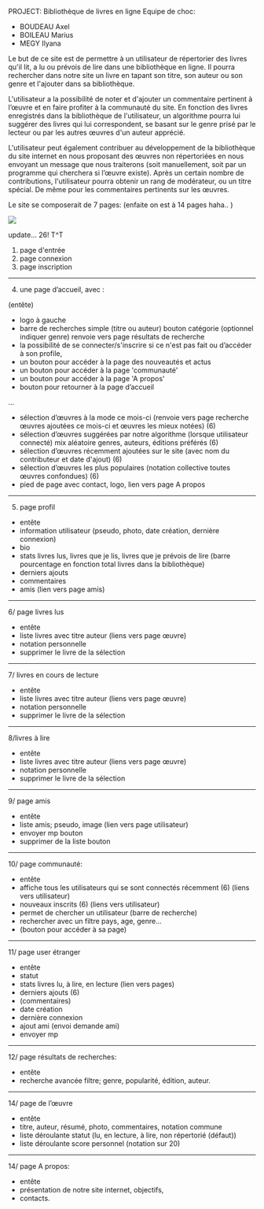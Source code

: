 PROJECT: Bibliothèque de livres en ligne
Equipe de choc:
 - BOUDEAU Axel
 - BOILEAU Marius 
 - MEGY Ilyana

  

Le but de ce site est de permettre à un utilisateur de répertorier des livres qu'il lit, a lu ou prévois de lire dans une bibliothèque en ligne.
Il pourra rechercher dans notre site un livre en tapant son titre, son auteur ou son genre et l'ajouter dans sa bibliothèque.

L'utilisateur a la possibilité de noter et d'ajouter un commentaire pertinent à l’œuvre et en faire profiter à la communauté du site.
En fonction des livres enregistrés dans la bibliothèque de l'utilisateur, un algorithme pourra lui suggérer des livres qui lui correspondent, se basant sur le genre prisé par le lecteur ou par les autres œuvres d'un auteur apprécié. 

L'utilisateur peut également contribuer au développement de la bibliothèque du site internet en nous proposant des œuvres non répertoriées en nous envoyant un message que nous traiterons (soit manuellement, soit par un programme qui cherchera si l’œuvre existe). Après un certain nombre de contributions, l'utilisateur pourra obtenir un rang de modérateur, ou un titre spécial. 
De même pour les commentaires pertinents sur les œuvres.

  

Le site se composerait de 7 pages: 
(enfaite on est à 14 pages haha.. )


![](https://cdn.discordapp.com/attachments/707230681029279768/712721908134838312/sweat.png)


update... 26! T^T


 1. page d'entrée
 2. page connexion
 3. page inscription

************************************

 4. une page d’accueil, avec :
 
(entête)
 - logo à gauche
 - barre de recherches simple (titre ou auteur)  bouton catégorie
   (optionnel indiquer genre) renvoie vers page résultats de recherche
 - la possibilité de se connecter/s'inscrire si ce n'est pas fait ou d’accéder à son profile,
 - un bouton pour accéder à la page des nouveautés et actus
 - un bouton pour accéder à la page 'communauté'
 - un bouton pour accéder à la page 'A propos' 
 - bouton pour retourner à la page d’accueil
 
 ...

 - sélection d’œuvres à la mode ce mois-ci (renvoie vers page recherche œuvres ajoutées ce mois-ci et œuvres les mieux notées) (6) 
 - sélection d’œuvres suggérées par notre algorithme (lorsque utilisateur connecté) mix aléatoire genres, auteurs, éditions préférés (6)
 - sélection d’œuvres récemment ajoutées sur le site (avec nom du
   contributeur et date d'ajout) (6)
 - sélection d’œuvres les plus populaires (notation collective toutes œuvres confondues) (6)
 - pied de page avec contact, logo, lien vers page A propos

************************************
5. page profil

 - entête
- information utilisateur (pseudo, photo, date création, dernière connexion)
- bio
- stats livres lus, livres que je lis, livres que je prévois de lire (barre pourcentage en fonction total livres dans la bibliothèque)
- derniers ajouts
- commentaires
- amis (lien vers page amis)

***********************************
6/ page livres lus

- entête
- liste livres avec titre auteur (liens vers page œuvre)
- notation personnelle
- supprimer le livre de la sélection

***********************************
7/ livres en cours de lecture

 - entête
- liste livres avec titre auteur (liens vers page œuvre)
- notation personnelle
- supprimer le livre de la sélection

***********************************
8/livres à lire

- entête
- liste livres avec titre auteur (liens vers page œuvre)
- notation personnelle
- supprimer le livre de la sélection

***********************************
9/ page amis

- entête
- liste amis; pseudo, image (lien vers page utilisateur)
- envoyer mp bouton
- supprimer de la liste bouton

************************************

10/ page communauté:

- entête
- affiche tous les utilisateurs qui se sont connectés récemment (6) (liens vers utilisateur)
- nouveaux inscrits (6) (liens vers utilisateur)
- permet de chercher un utilisateur (barre de recherche)
- rechercher avec un filtre pays, age, genre...
- (bouton pour accéder à sa page)

************************************
11/ page user étranger

- entête
- statut
- stats livres lu, à lire, en lecture (lien vers pages)
- derniers ajouts (6)
- (commentaires)
- date création
- dernière connexion
- ajout ami (envoi demande ami)
- envoyer mp
  
**********************************************

12/ page résultats de recherches:
 
- entête
- recherche avancée filtre; genre, popularité, édition, auteur.

***********************************************

14/ page de l’œuvre

- entête
- titre, auteur, résumé, photo, commentaires, notation commune
- liste déroulante statut (lu, en lecture, à lire, non répertorié (défaut))
- liste déroulante score personnel (notation sur 20)

************************************  

14/ page A propos:

- entête
- présentation de notre site internet, objectifs, 
- contacts.

